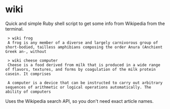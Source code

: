 # wiki
Quick and simple Ruby shell script to get some info from Wikipedia from the terminal.

     > wiki frog
     A frog is any member of a diverse and largely carnivorous group of short-bodied, tailless amphibians composing the order Anura (Anchient Greek an-, without

     > wiki cheese computer
     Cheese is a food derived from milk that is produced in a wide range of flavors, textures, and forms by coagulation of the milk protein casein. It comprises

     A computer is a device that can be instructed to carry out arbitrary sequences of arithmetic or logical operations automatically. The ability of computers

Uses the Wikipedia search API, so you don't need exact article names.
